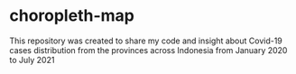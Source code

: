 # choropleth-map
This repository was created to share my code and insight about Covid-19 cases distribution from the provinces across Indonesia from January 2020 to July 2021

